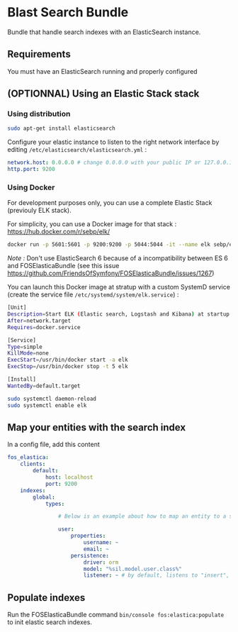 # Blast Search Bundle

Bundle that handle search indexes with an ElasticSearch instance.

## Requirements

You must have an ElasticSearch running and properly configured

## (OPTIONNAL) Using an Elastic Stack stack

### Using distribution

```bash
sudo apt-get install elasticsearch
```

Configure your elastic instance to listen to the right network interface by editing `/etc/elasticsearch/elasticsearch.yml` :

```yaml
network.host: 0.0.0.0 # change 0.0.0.0 with your public IP or 127.0.0.1 for local exposure only
http.port: 9200
```

### Using Docker

For development purposes only, you can use a complete Elastic Stack (previouly ELK stack).

For simplicity, you can use a Docker image for that stack : https://hub.docker.com/r/sebp/elk/

```bash
docker run -p 5601:5601 -p 9200:9200 -p 5044:5044 -it --name elk sebp/elk:611
```

_Note :_ Don't use ElasticSearch 6 because of a incompatibility between ES 6 and FOSElasticaBundle (see this issue https://github.com/FriendsOfSymfony/FOSElasticaBundle/issues/1267)

You can launch this Docker image at stratup with a custom SystemD service (create the service file `/etc/systemd/system/elk.service`) :

```bash
[Unit]
Description=Start ELK (Elastic search, Logstash and Kibana) at startup
After=network.target
Requires=docker.service

[Service]
Type=simple
KillMode=none
ExecStart=/usr/bin/docker start -a elk
ExecStop=/usr/bin/docker stop -t 5 elk

[Install]
WantedBy=default.target
```

```bash
sudo systemctl daemon-reload
sudo systemctl enable elk
```

## Map your entities with the search index

In a config file, add this content

```yml
fos_elastica:
    clients:
        default:
            host: localhost
            port: 9200
    indexes:
        global:
            types:

                # Below is an example about how to map an entity to a search index

                user:
                    properties:
                        username: ~
                        email: ~
                    persistence:
                        driver: orm
                        model: "%sil.model.user.class%"
                        listener: ~ # by default, listens to "insert", "update" and "delete"
```

## Populate indexes

Run the FOSElasticaBundle command `bin/console fos:elastica:populate` to init elastic search indexes.
